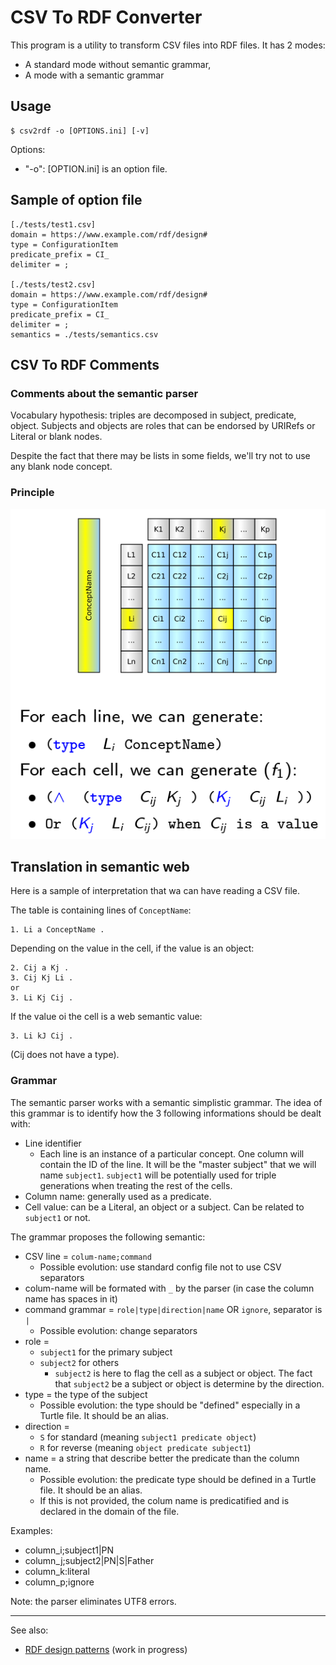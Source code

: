 # CSV To RDF Converter

This program is a utility to transform CSV files into RDF files. It has 2 modes:

  * A standard mode without semantic grammar,
  * A mode with a semantic grammar


## Usage

```
$ csv2rdf -o [OPTIONS.ini] [-v]
```

Options:

  * "-o": [OPTION.ini] is an option file.

## Sample of option file

```
[./tests/test1.csv]
domain = https://www.example.com/rdf/design#
type = ConfigurationItem
predicate_prefix = CI_
delimiter = ;

[./tests/test2.csv]
domain = https://www.example.com/rdf/design#
type = ConfigurationItem
predicate_prefix = CI_
delimiter = ;
semantics = ./tests/semantics.csv
```


## CSV To RDF Comments

### Comments about the semantic parser

Vocabulary hypothesis: triples are decomposed in subject, predicate, object. Subjects and objects are roles that can be endorsed by URIRefs or Literal or blank nodes.

Despite the fact that there may be lists in some fields, we'll try not to use any blank node concept.

### Principle

![Principle](principle.png)

## Translation in semantic web

Here is a sample of interpretation that wa can have reading a CSV file.

The table is containing lines of `ConceptName`:
```
1. Li a ConceptName .
```

Depending on the value in the cell, if the value is an object:
```
2. Cij a Kj .
3. Cij Kj Li .
or
3. Li Kj Cij .
```

If the value oi the cell is a web semantic value:
```
3. Li kJ Cij .
```

(Cij does not have a type).

### Grammar

The semantic parser works with a semantic simplistic grammar. The idea of this grammar is to identify how the 3 following informations should be dealt with:

  * Line identifier
    * Each line is an instance of a particular concept. One column will contain the ID of the line. It will be the "master subject" that we will name `subject1`. `subject1` will be potentially used for triple generations when treating the rest of the cells.
  * Column name: generally used as a predicate.
  * Cell value: can be a Literal, an object or a subject. Can be related to `subject1` or not.

The grammar proposes the following semantic:

  * CSV line = `colum-name;command`
    * Possible evolution: use standard config file not to use CSV separators
  * colum-name will be formated with `_` by the parser (in case the column name has spaces in it)
  * command grammar = `role|type|direction|name` OR `ignore`, separator is `|`
    * Possible evolution: change separators
  * role =
    * `subject1` for the primary subject
	* `subject2` for others
	  * `subject2` is here to flag the cell as a subject or object. The fact that `subject2` be a subject or object is determine by the direction.
  * type = the type of the subject
    * Possible evolution: the type should be "defined" especially in a Turtle file. It should be an alias.
  * direction =
    * `S` for standard (meaning `subject1 predicate object`)
	* `R` for reverse (meaning `object predicate subject1`)
  * name = a string that describe better the predicate than the column name.
    * Possible evolution: the predicate type should be defined in a Turtle file. It should be an alias.
	* If this is not provided, the colum name is predicatified and is declared in the domain of the file.

Examples:

  * column_i;subject1|PN
  * column_j;subject2|PN|S|Father
  * column_k:literal
  * column_p;ignore

Note: the parser eliminates UTF8 errors.

----

See also:

  * [RDF design patterns](https://github.com/orey/graphapps/blob/master/rdf-design-patterns.md) (work in progress)
